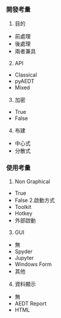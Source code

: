 ### 開發考量
1. 目的
  - 前處理
  - 後處理
  - 兩者兼具
2. API
  - Classical
  - pyAEDT
  - Mixed
3. 加密
  - True
  - False
4. 布建
  - 中心式
  - 分散式

### 使用考量
1. Non Graphical
  - True
  - False
2.啟動方式
  - Toolkit
  - Hotkey
  - 外部啟動
3. GUI
  - 無
  - Spyder
  - Jupyter
  - Windows Form
  - 其他
4. 資料顯示
  - 無
  - AEDT Report
  - HTML
